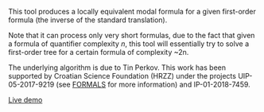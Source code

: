 This tool produces a locally equivalent modal formula for a given first-order formula (the inverse of the standard translation).

Note that it can process only very short formulas, due to the fact that given a formula of quantifier complexity *n*, this tool will essentially try to solve a first-order tree for a certain formula of complexity ~2n. 

The underlying algorithm is due to Tin Perkov. This work has been supported by Croatian Science Foundation (HRZZ) under the projects UIP-05-2017-9219 (see [FORMALS](http://formals.ufzg.hr/) for more information) and IP-01-2018-7459. 

[Live demo](https://luka.doublebuffer.net/o/bisim/)
